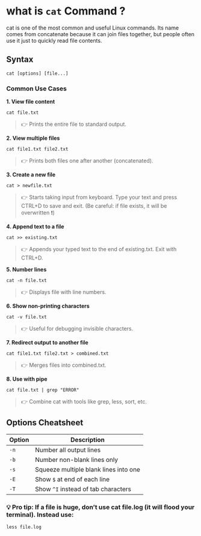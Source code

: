 # what is `cat` Command ?
cat is one of the most common and useful Linux commands. Its name comes from concatenate because it can join files together, but people often use it just to quickly read file contents.

## Syntax
```
cat [options] [file...]
```
### Common Use Cases
**1. View file content**
```
cat file.txt
```
> 👉 Prints the entire file to standard output.

**2. View multiple files**
```
cat file1.txt file2.txt
```
> 👉 Prints both files one after another (concatenated).

**3. Create a new file**
```
cat > newfile.txt
```
> 👉 Starts taking input from keyboard. Type your text and press CTRL+D to save and exit.
> (Be careful: if file exists, it will be overwritten ❗)

**4. Append text to a file**
```
cat >> existing.txt
```
> 👉 Appends your typed text to the end of existing.txt. Exit with CTRL+D.

**5. Number lines**
```
cat -n file.txt
```
> 👉 Displays file with line numbers.

**6. Show non-printing characters**
```
cat -v file.txt
```
> 👉 Useful for debugging invisible characters.

**7. Redirect output to another file**
```
cat file1.txt file2.txt > combined.txt
```
> 👉 Merges files into combined.txt.

**8. Use with pipe**
```
cat file.txt | grep "ERROR"
```
> 👉 Combine cat with tools like grep, less, sort, etc.

## Options Cheatsheet
| Option | Description                           |
| ------ | ------------------------------------- |
| `-n`   | Number all output lines               |
| `-b`   | Number non-blank lines only           |
| `-s`   | Squeeze multiple blank lines into one |
| `-E`   | Show `$` at end of each line          |
| `-T`   | Show `^I` instead of tab characters   |

### 💡 Pro tip: If a file is huge, don’t use cat file.log (it will flood your terminal). Instead use:

`less file.log`
